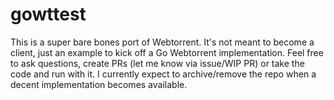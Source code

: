 # gowttest

This is a super bare bones port of Webtorrent. It's not meant to become a client, just an example to kick off a Go Webtorrent implementation. Feel free to ask questions, create PRs (let me know via issue/WIP PR) or take the code and run with it. I currently expect to archive/remove the repo when a decent implementation becomes available.
